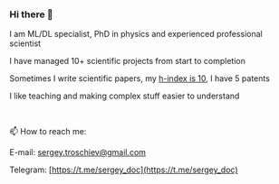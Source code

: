 ### Hi there 👋

I am ML/DL specialist, PhD in physics and experienced professional scientist

I have managed 10+ scientific projects from start to completion

Sometimes I write scientific papers, my [h-index is 10](https://www.scopus.com/authid/detail.uri?authorId=36011327900), I have 5 patents

I like teaching and making complex stuff easier to understand

<br>

📫 How to reach me:


E-mail: [sergey.troschiev@gmail.com](mailto:sergey.troschiev@gmail.com)

Telegram: [https://t.me/sergey_doc](https://t.me/sergey_doc)


<!--
**troschiev/troschiev** is a ✨ _special_ ✨ repository because its `README.md` (this file) appears on your GitHub profile.

Here are some ideas to get you started:

- 🔭 I’m currently working on ...
- 🌱 I’m currently learning ...
- 👯 I’m looking to collaborate on ...
- 🤔 I’m looking for help with ...
- 💬 Ask me about ...
- 📫 How to reach me: ...
- 😄 Pronouns: ...
- ⚡ Fun fact: ...
-->

